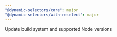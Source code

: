 ```yaml
---
"@dynamic-selectors/core": major
"@dynamic-selectors/with-reselect": major
---
```


Update build system and supported Node versions
